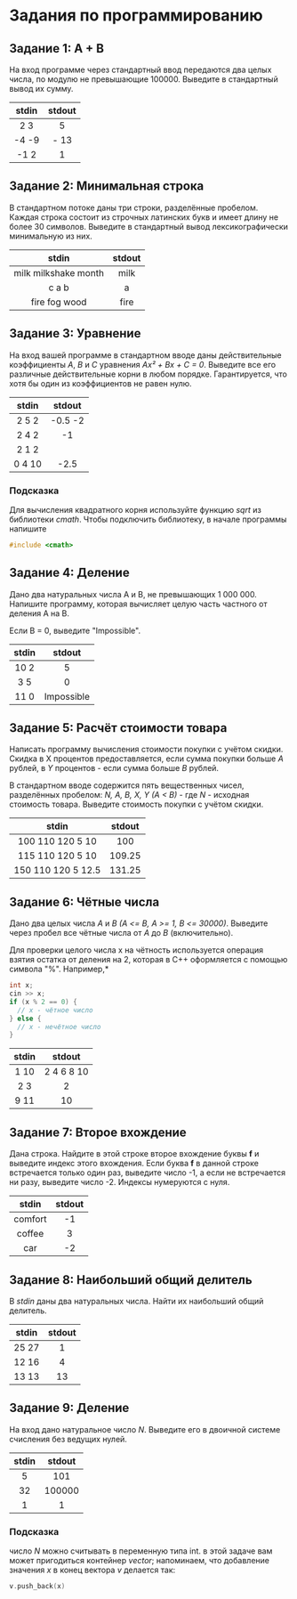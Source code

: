 # Задания по программированию

## Задание 1: A + B

На вход программе через стандартный ввод передаются два целых числа, по модулю не превышающие 100000. Выведите в стандартный вывод их сумму.

|     stdin    |    stdout    |
|:------------:|:------------:|
| 2 3          | 5            |
| -4 -9        | - 13         |
| -1 2         | 1            |

## Задание 2: Минимальная строка

В стандартном потоке даны три строки, разделённые пробелом. Каждая строка состоит из строчных латинских букв и имеет длину не более 30 символов. Выведите в стандартный вывод лексикографически минимальную из них.

|             stdin              |             stdout             |
|:------------------------------:|:------------------------------:|
| milk milkshake month           | milk                           |
| c a b                          | a                              |
| fire fog wood                  | fire                           |

## Задание 3: Уравнение

На вход вашей программе в стандартном вводе даны действительные коэффициенты _A_, _B_ и _C_ уравнения _Ax² + Bx + C = 0_. Выведите все его различные действительные корни в любом порядке. Гарантируется, что хотя бы один из коэффициентов не равен нулю.

|             stdin              |             stdout             |
|:------------------------------:|:------------------------------:|
| 2 5 2                          | -0.5 -2                        |
| 2 4 2                          | -1                             |
| 2 1 2                          |                                |
| 0 4 10                         | -2.5                           |

### Подсказка

Для вычисления квадратного корня используйте функцию _sqrt_ из библиотеки _cmath_. Чтобы подключить библиотеку, в начале программы напишите

```cpp
#include <cmath>
```

## Задание 4: Деление

Дано два натуральных числа A и B, не превышающих 1 000 000. Напишите программу, которая вычисляет целую часть частного от деления A на B.

Если B = 0, выведите "Impossible".

|             stdin              |             stdout             |
|:------------------------------:|:------------------------------:|
| 10 2                           | 5                              |
| 3 5                            | 0                              |
| 11 0                           | Impossible                     |

## Задание 5: Расчёт стоимости товара

Написать программу вычисления стоимости покупки с учётом скидки. Скидка в X процентов предоставляется, если сумма покупки больше _A_ рублей, в _Y_ процентов - если сумма больше _B_ рублей.

В стандартном вводе содержится пять вещественных чисел, разделённых пробелом: _N, A, B, X, Y (A < B)_ - где _N_ - исходная стоимость товара. Выведите стоимость покупки с учётом скидки.

|             stdin              |             stdout             |
|:------------------------------:|:------------------------------:|
| 100 110 120 5 10               | 100                            |
| 115 110 120 5 10               | 109.25                         |
| 150 110 120 5 12.5             | 131.25                         |

## Задание 6: Чётные числа

Дано два целых числа _A_ и _B_ _(A <= B, A >= 1, B <= 30000)_. Выведите через пробел все чётные числа от _A_ до _B_ (включительно).

Для проверки целого числа x на чётность используется операция взятия остатка от деления на 2, которая в C++ оформляется с помощью символа "%". Например,*

```objectivec
int x;
cin >> x;
if (x % 2 == 0) {
  // x - чётное число
} else {
  // x - нечётное число
}
```

|             stdin              |             stdout             |
|:------------------------------:|:------------------------------:|
| 1 10                           | 2 4 6 8 10                     |
| 2 3                            | 2                              |
| 9 11                           | 10                             |

## Задание 7: Второе вхождение

Дана строка. Найдите в этой строке второе вхождение буквы **f** и выведите индекс этого вхождения. Если буква **f** в данной строке встречается только один раз, выведите число -1, а если не встречается ни разу, выведите число -2. Индексы нумеруются с нуля.

|             stdin              |             stdout             |
|:------------------------------:|:------------------------------:|
| comfort                        | -1                             |
| coffee                         | 3                              |
| car                            | -2                             |

## Задание 8: Наибольший общий делитель

В _stdin_ даны два натуральных числа. Найти их наибольший общий делитель.

|             stdin              |             stdout             |
|:------------------------------:|:------------------------------:|
| 25 27                          | 1                              |
| 12 16                          | 4                              |
| 13 13                          | 13                             |

## Задание 9: Деление

На вход дано натуральное число _N_. Выведите его в двоичной системе счисления без ведущих нулей.

|             stdin              |             stdout             |
|:------------------------------:|:------------------------------:|
| 5                              | 101                            |
| 32                             | 100000                         |
| 1                              | 1                              |

### Подсказка

число _N_ можно считывать в переменную типа int.
в этой задаче вам может пригодиться контейнер _vector_; напоминаем, что добавление значения _x_ в конец вектора _v_ делается так:

```cpp
v.push_back(x)
```
